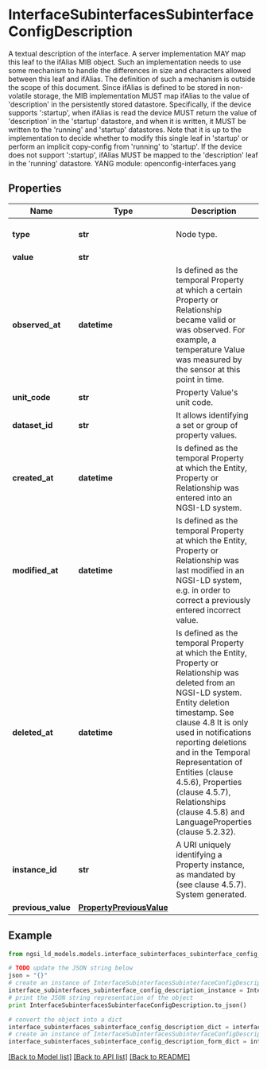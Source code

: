 # InterfaceSubinterfacesSubinterfaceConfigDescription

A textual description of the interface.  A server implementation MAY map this leaf to the ifAlias MIB object. Such an implementation needs to use some mechanism to handle the differences in size and characters allowed between this leaf and ifAlias. The definition of such a mechanism is outside the scope of this document.  Since ifAlias is defined to be stored in non-volatile storage, the MIB implementation MUST map ifAlias to the value of 'description' in the persistently stored datastore.  Specifically, if the device supports ':startup', when ifAlias is read the device MUST return the value of 'description' in the 'startup' datastore, and when it is written, it MUST be written to the 'running' and 'startup' datastores. Note that it is up to the implementation to  decide whether to modify this single leaf in 'startup' or perform an implicit copy-config from 'running' to 'startup'.  If the device does not support ':startup', ifAlias MUST be mapped to the 'description' leaf in the 'running' datastore.  YANG module: openconfig-interfaces.yang 

## Properties

Name | Type | Description | Notes
------------ | ------------- | ------------- | -------------
**type** | **str** | Node type.  | [optional] [default to 'Property']
**value** | **str** |  | 
**observed_at** | **datetime** | Is defined as the temporal Property at which a certain Property or Relationship became valid or was observed. For example, a temperature Value was measured by the sensor at this point in time.  | [optional] 
**unit_code** | **str** | Property Value&#39;s unit code.  | [optional] 
**dataset_id** | **str** | It allows identifying a set or group of property values.  | [optional] 
**created_at** | **datetime** | Is defined as the temporal Property at which the Entity, Property or Relationship was entered into an NGSI-LD system.  | [optional] [readonly] 
**modified_at** | **datetime** | Is defined as the temporal Property at which the Entity, Property or Relationship was last modified in an NGSI-LD system, e.g. in order to correct a previously entered incorrect value.  | [optional] [readonly] 
**deleted_at** | **datetime** | Is defined as the temporal Property at which the Entity, Property or Relationship was deleted from an NGSI-LD system.  Entity deletion timestamp. See clause 4.8 It is only used in notifications reporting deletions and in the Temporal Representation of Entities (clause 4.5.6), Properties (clause 4.5.7), Relationships (clause 4.5.8) and LanguageProperties (clause 5.2.32).  | [optional] [readonly] 
**instance_id** | **str** | A URI uniquely identifying a Property instance, as mandated by (see clause 4.5.7). System generated.  | [optional] [readonly] 
**previous_value** | [**PropertyPreviousValue**](PropertyPreviousValue.md) |  | [optional] 

## Example

```python
from ngsi_ld_models.models.interface_subinterfaces_subinterface_config_description import InterfaceSubinterfacesSubinterfaceConfigDescription

# TODO update the JSON string below
json = "{}"
# create an instance of InterfaceSubinterfacesSubinterfaceConfigDescription from a JSON string
interface_subinterfaces_subinterface_config_description_instance = InterfaceSubinterfacesSubinterfaceConfigDescription.from_json(json)
# print the JSON string representation of the object
print InterfaceSubinterfacesSubinterfaceConfigDescription.to_json()

# convert the object into a dict
interface_subinterfaces_subinterface_config_description_dict = interface_subinterfaces_subinterface_config_description_instance.to_dict()
# create an instance of InterfaceSubinterfacesSubinterfaceConfigDescription from a dict
interface_subinterfaces_subinterface_config_description_form_dict = interface_subinterfaces_subinterface_config_description.from_dict(interface_subinterfaces_subinterface_config_description_dict)
```
[[Back to Model list]](../README.md#documentation-for-models) [[Back to API list]](../README.md#documentation-for-api-endpoints) [[Back to README]](../README.md)


